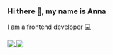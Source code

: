 ### Hi there 👋, my name is Anna
I am a frontend developer 💻

<!--
**Anna-Nesterenko/Anna-Nesterenko** is a ✨ _special_ ✨ repository because its `README.md` (this file) appears on your GitHub profile.

Here are some ideas to get you started:

- 🔭 I’m currently working on ...
- 🌱 I’m currently learning ...
- 👯 I’m looking to collaborate on ...
- 🤔 I’m looking for help with ...
- 💬 Ask me about ...
- 📫 How to reach me: ...
- 😄 Pronouns: ...
- ⚡ Fun fact: ...
-->

<a href="https://github.com/Anna-Nesterenko/github-readme-stats">
  <img align="center" src="https://github-readme-stats.vercel.app/api/top-langs/?username=Anna-Nesterenko&layout=compact&theme=swift" />
</a>
<a href="https://github.com/Anna-Nesterenko/convoychat">
  <img align="center" src="https://github-readme-stats.vercel.app/api?username=Anna-Nesterenko&show_icons=true&theme=swift&custom_title=Anny" />
</a>
